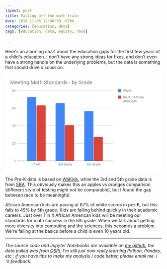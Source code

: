 ```yaml
---
layout: post
title: Falling off the math train
date: 2018-11-06 12:40:50 -0700
categories: [education, data]
tags: [education, data, equity, race]

---
```


Here's an alarming chart about the education gaps for the first few years of a child's education. I don't have any strong ideas for fixes, and don't even have a strong handle on the underlying problems, but the data is something that should drive discussion.
<!--more-->

![Fall off in students meeting math standards by grade](/public/images/meeting-math-standards.png)

The Pre-K data is based on [WaKids](http://www.k12.wa.us/wakids/), while the 3rd and 5th grade data is from [SBA](http://www.k12.wa.us/smarter/). This obviously makes this an apples vs oranges comparison (different style of testing might not be comparable), but I found the gap between race to be meaningful.

African American kids are pacing at 87% of white scores in pre-K, but this falls to 49% by 5th grade. Kids are falling behind quickly in their academic careers. Just over 1 in 4 African American kids will be meeting our standards for math success in the 5th grade. When we talk about getting more diversity into computing and the sciences, this becomes a problem. We're failing at the basics before a child is even 10 years old.


---

*The source code and Jupyter Notebooks are available on [my github](https://github.com/sachbhat/school-analysis), the data pulled was from [OSPI](http://www.k12.wa.us/DataAdmin/default.aspx). I'm still just now really learning Python, Pandas, etc.; if you have tips to make my analysis / code better, please email me. I 💘 feedback.*
